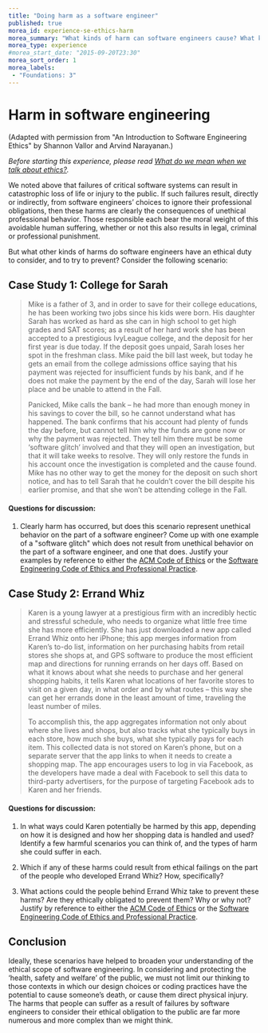 ```yaml
---
title: "Doing harm as a software engineer"
published: true
morea_id: experience-se-ethics-harm
morea_summary: "What kinds of harm can software engineers cause? What kinds can they prevent?"
morea_type: experience
#morea_start_date: "2015-09-20T23:30"
morea_sort_order: 1
morea_labels:
 - "Foundations: 3"
---
```


# Harm in software engineering

(Adapted with permission from "An Introduction to Software Engineering Ethics" by Shannon Vallor and Arvind Narayanan.)

*Before starting this experience, please read [What do we mean when we talk about ethics?](reading-se-ethics-intro.html).*

We noted above that failures of critical software systems can result in catastrophic loss
of life or injury to the public. If such failures result, directly or indirectly, from software
engineers’ choices to ignore their professional obligations, then these harms are clearly
the consequences of unethical professional behavior. Those responsible each bear the
moral weight of this avoidable human suffering, whether or not this also results in legal,
criminal or professional punishment.

But what other kinds of harms do software engineers have an ethical duty to consider, and
to try to prevent? Consider the following scenario: 

## Case Study 1: College for Sarah

<blockquote>
<p>Mike is a father of 3, and in order to save for their college educations, he has
been working two jobs since his kids were born. His daughter Sarah has
worked as hard as she can in high school to get high grades and SAT scores;
as a result of her hard work she has been accepted to a prestigious IvyLeague
college, and the deposit for her first year is due today. If the deposit
goes unpaid, Sarah loses her spot in the freshman class. Mike paid the bill
last week, but today he gets an email from the college admissions office
saying that his payment was rejected for insufficient funds by his bank, and
if he does not make the payment by the end of the day, Sarah will lose her
place and be unable to attend in the Fall. </p>

<p>Panicked, Mike calls the bank – he
had more than enough money in his savings to cover the bill, so he cannot
understand what has happened. The bank confirms that his account had
plenty of funds the day before, but cannot tell him why the funds are gone
now or why the payment was rejected. They tell him there must be some
‘software glitch’ involved and that they will open an investigation, but that
it will take weeks to resolve. They will only restore the funds in his account
once the investigation is completed and the cause found. Mike has no other
way to get the money for the deposit on such short notice, and has to tell
Sarah that he couldn’t cover the bill despite his earlier promise, and that she
won’t be attending college in the Fall.
</p>
</blockquote>

#### Questions for discussion:

  
  1. Clearly harm has occurred, but does this scenario represent unethical behavior on the part of a software engineer?  Come up with one example of a "software glitch" which does not result from unethical behavior on the part of a software engineer, and one that does.  Justify your examples by reference to either the [ACM Code of Ethics](http://www.acm.org/about/code-of-ethics) or the [Software Engineering Code of Ethics and Professional Practice](http://www.acm.org/about/se-code). 
  
  
  
  
## Case Study 2: Errand Whiz

<blockquote>
<p>Karen is a young lawyer at a prestigious firm with an incredibly hectic and
stressful schedule, who needs to organize what little free time she has more
efficiently. She has just downloaded a new app called Errand Whiz onto her
iPhone; this app merges information from Karen’s to-do list, information on
her purchasing habits from retail stores she shops at, and GPS software to
produce the most efficient map and directions for running errands on her days
off. Based on what it knows about what she needs to purchase and her general
shopping habits, it tells Karen what locations of her favorite stores to visit on
a given day, in what order and by what routes – this way she can get her
errands done in the least amount of time, traveling the least number of miles.</p>

<p>To accomplish this, the app aggregates information not only about where she
lives and shops, but also tracks what she typically buys in each store, how
much she buys, what she typically pays for each item. This collected data is
not stored on Karen’s phone, but on a separate server that the app links to
when it needs to create a shopping map. The app encourages users to log in
via Facebook, as the developers have made a deal with Facebook to sell this
data to third-party advertisers, for the purpose of targeting Facebook ads to
Karen and her friends.</p>
</blockquote>

#### Questions for discussion:

  1. In what ways could Karen potentially be harmed by this app,
     depending on how it is designed and how her shopping data is handled and used?
     Identify a few harmful scenarios you can think of, and the types of harm she could
     suffer in each.
     
  2. Which if any of these harms could result from ethical failings on
     the part of the people who developed Errand Whiz? How, specifically? 
     
  3. What actions could the people behind Errand Whiz take to prevent
     these harms? Are they ethically obligated to prevent them? Why or why not?
     Justify by reference to either the [ACM Code of Ethics](http://www.acm.org/about/code-of-ethics) or the [Software Engineering Code of Ethics and Professional Practice](https://www.computer.org/web/education/code-of-ethics). 
     
## Conclusion

Ideally, these scenarios have helped to broaden your understanding of the ethical scope
of software engineering. In considering and protecting the ‘health, safety and welfare’ of
the public, we must not limit our thinking to those contexts in which our design choices
or coding practices have the potential to cause someone’s death, or cause them direct
physical injury. The harms that people can suffer as a result of failures by software engineers to
consider their ethical obligation to the public are far more numerous and more complex than we
might think.